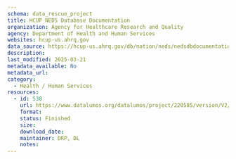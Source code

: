 ```yaml
---
schema: data_rescue_project 
title: HCUP NEDS Database Documentation
organization: Agency for Healthcare Research and Quality
agency: Department of Health and Human Services
websites: hcup-us.ahrq.gov
data_source: https://hcup-us.ahrq.gov/db/nation/neds/nedsdbdocumentation.jsp
description: 
last_modified: 2025-03-21
metadata_available: No
metadata_url: 
category:
  - Health / Human Services
resources:
  - id: 538
    url: https://www.datalumos.org/datalumos/project/220585/version/V2/view
    format: 
    status: Finished
    size: 
    download_date: 
    maintainer: DRP, DL
    notes: 
---
```

